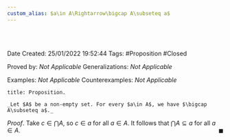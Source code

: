 ```yaml
---
custom_alias: $a\in A\Rightarrow\bigcap A\subseteq a$
---
```


<br />
<br />

Date Created: 25/01/2022 19:52:44
Tags: #Proposition #Closed 

Proved by: _Not Applicable_
Generalizations: _Not Applicable_

Examples: _Not Applicable_
Counterexamples: _Not Applicable_

``` ad-Proposition
title: Proposition.

_Let $A$ be a non-empty set. For every $a\in A$, we have $\bigcap A\subseteq a$._

```

_Proof_. Take $c\in\bigcap A$, so $c\in a$ for all $a\in A$. It follows that $\bigcap A\subseteq a$ for all $a\in A$.<span style="float:right;">$\blacksquare$</span>
